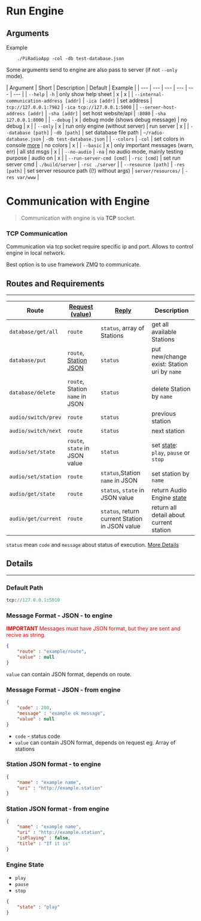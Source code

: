 # Run Engine

## Arguments
Example
```http
    ./PiRadioApp -col -db test-database.json
```

Some arguments send to engine are also pass to server (if not `--only` mode).

| Argument | Short | Description | Default | Example |
| --- | --- | --- | --- | --- | --- |
| `--help` | `-h` | only show help sheet | x | x |
| `--internal-communication-address [addr]` | `-ica [addr]` | set address | `tcp://127.0.0.1:7982` | `-ica tcp://127.0.0.1:5000` |
| `--server-host-address [addr]` | `-sha [addr]` | set host website/api | `:8080` | `-sha 127.0.0.1:8000` |
| `--debug` | x | debug mode (shows debug message) | no debug | x |
| `--only` | x | run only engine (without server) | run server | x | 
| `--database [path]` | `-db [path]` | set database file path | `~/radio-database.json` | `-db test-database.json` |
| `--colors` | `-col` | set colors in console [more](https://en.wikipedia.org/wiki/ANSI_escape_code#Colors) | no colors | x |
| `--basic` | x | only important messages (warn, err) | all std msgs | x |
| `--no-audio` | `-na` | no audio mode, mainly testing purpose | audio on | x | 
| `--run-server-cmd [cmd]` | `-rsc [cmd]` | set run server cmd | `./build/server` | `-rsc ./server` |
| `--resource [path]` | `-res [path]` | set server resource path ((!) without args) | `server/resources/` | `-res var/www` | 

# Communication with Engine

> Communication with engine is via **TCP** socket.

### **TCP Communication**
Communication via tcp socket require specific ip and port. Allows to control engine in local network.

Best option is to use framework ZMQ to communicate. 

## Routes and Requirements
---
| Route | [Request (value)](#message-format---json---to-engine) | [Reply](#message-format---json---from-engine) | Description |
| --- | --- | --- | --- |
| `database/get/all` | `route` | `status`, array of Stations | get all available Stations |
| `database/put` | `route`, [Station JSON](#station-json-format---to-engine) | `status` | put new/change exist: Station uri by `name` |
| `database/delete` | `route`, Station `name` in JSON | `status` | delete Station by `name` | 
| `audio/switch/prev` | `route` | `status` | previous station |
| `audio/switch/next` | `route` | `status` | next station |
| `audio/set/state` | `route`, `state` in JSON value | `status` | set [state](#engine-state): `play`, `pause` or `stop` |
| `audio/set/station` | `route` | `status`,Station `name` in JSON | set station by `name`| 
| `audio/get/state` | `route` | `status`,  `state` in JSON value | return Audio Engine [state](#engine-state) | 
| `audio/get/current` | `route` | `status`, return current Station in JSON value | return all detail about current station |
`status` mean `code` and `message` about status of execution. [More Details](#message-format---json---from-engine)
## Details
---
### Default Path 
```python
tcp://127.0.0.1:5010
```

### Message Format - JSON - to engine
<span style="color:red">
<b>IMPORTANT</b>
Messages must have JSON format, but they are sent and recive as string.
</span>

```json
{
    "route" : "example/route",
    "value" : null
}   
```
`value` can contain JSON format, depends on route.

### Message Format - JSON - from engine
```json
{
    "code" : 200,
    "message" : "example ok message",
    "value" : null
}
```
- `code` - status code
- `value` can contain JSON format, depends on request eg. Array of stations

### Station JSON format - to engine
```json
{
    "name" : "example name",
    "uri" : "http://example.station"
}
```

### Station JSON format - from engine
```json
{
    "name" : "example name",
    "uri" : "http://example.station",
    "isPlaying" : false,
    "title" : "If it is"
}
```

### Engine State
- `play` 
- `pause` 
- `stop`
```json
{
    "state" : "play"
}
```

